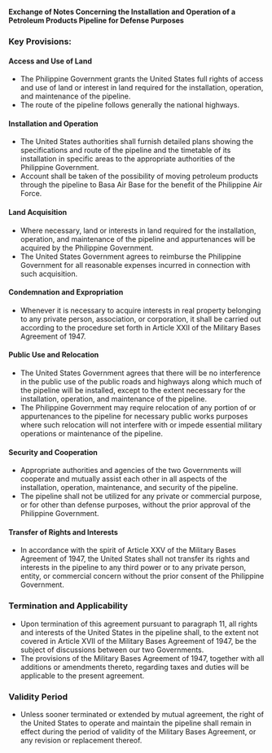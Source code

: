 **Exchange of Notes Concerning the Installation and Operation of a Petroleum Products Pipeline for Defense Purposes**

### **Key Provisions:**

#### **Access and Use of Land**

*   The Philippine Government grants the United States full rights of access and use of land or interest in land required for the installation, operation, and maintenance of the pipeline.
*   The route of the pipeline follows generally the national highways.

#### **Installation and Operation**

*   The United States authorities shall furnish detailed plans showing the specifications and route of the pipeline and the timetable of its installation in specific areas to the appropriate authorities of the Philippine Government.
*   Account shall be taken of the possibility of moving petroleum products through the pipeline to Basa Air Base for the benefit of the Philippine Air Force.

#### **Land Acquisition**

*   Where necessary, land or interests in land required for the installation, operation, and maintenance of the pipeline and appurtenances will be acquired by the Philippine Government.
*   The United States Government agrees to reimburse the Philippine Government for all reasonable expenses incurred in connection with such acquisition.

#### **Condemnation and Expropriation**

*   Whenever it is necessary to acquire interests in real property belonging to any private person, association, or corporation, it shall be carried out according to the procedure set forth in Article XXII of the Military Bases Agreement of 1947.

#### **Public Use and Relocation**

*   The United States Government agrees that there will be no interference in the public use of the public roads and highways along which much of the pipeline will be installed, except to the extent necessary for the installation, operation, and maintenance of the pipeline.
*   The Philippine Government may require relocation of any portion of or appurtenances to the pipeline for necessary public works purposes where such relocation will not interfere with or impede essential military operations or maintenance of the pipeline.

#### **Security and Cooperation**

*   Appropriate authorities and agencies of the two Governments will cooperate and mutually assist each other in all aspects of the installation, operation, maintenance, and security of the pipeline.
*   The pipeline shall not be utilized for any private or commercial purpose, or for other than defense purposes, without the prior approval of the Philippine Government.

#### **Transfer of Rights and Interests**

*   In accordance with the spirit of Article XXV of the Military Bases Agreement of 1947, the United States shall not transfer its rights and interests in the pipeline to any third power or to any private person, entity, or commercial concern without the prior consent of the Philippine Government.

### **Termination and Applicability**

*   Upon termination of this agreement pursuant to paragraph 11, all rights and interests of the United States in the pipeline shall, to the extent not covered in Article XVII of the Military Bases Agreement of 1947, be the subject of discussions between our two Governments.
*   The provisions of the Military Bases Agreement of 1947, together with all additions or amendments thereto, regarding taxes and duties will be applicable to the present agreement.

### **Validity Period**

*   Unless sooner terminated or extended by mutual agreement, the right of the United States to operate and maintain the pipeline shall remain in effect during the period of validity of the Military Bases Agreement, or any revision or replacement thereof.